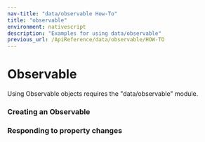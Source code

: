 ```yaml
---
nav-title: "data/observable How-To"
title: "observable"
environment: nativescript
description: "Examples for using data/observable"
previous_url: /ApiReference/data/observable/HOW-TO
---
```

# Observable
Using Observable objects requires the "data/observable" module.
<snippet id='observable-require'/>

### Creating an Observable
<snippet id='observable-creating'/>

### Responding to property changes
<snippet id='observable-property-change'/>
